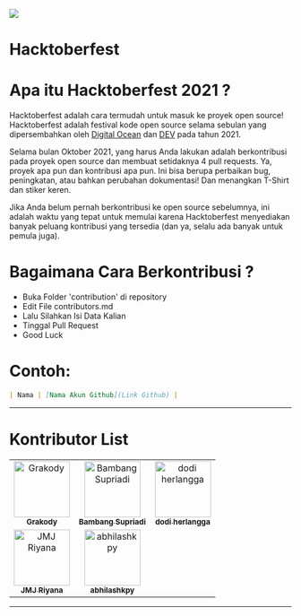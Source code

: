 ![](https://hacktoberfest.digitalocean.com/_nuxt/img/logo-hacktoberfest-full.f42e3b1.svg)
# Hacktoberfest

# Apa itu Hacktoberfest 2021 ? 

Hacktoberfest adalah cara termudah untuk masuk ke proyek open source! Hacktoberfest adalah festival kode open source selama sebulan yang dipersembahkan oleh [Digital Ocean](https://www.digitalocean.com/) dan [DEV](https://www.dev.to/) pada tahun 2021.

Selama bulan Oktober 2021, yang harus Anda lakukan adalah berkontribusi pada proyek open source dan membuat setidaknya 4 pull requests. Ya, proyek apa pun dan kontribusi apa pun. Ini bisa berupa perbaikan bug, peningkatan, atau bahkan perubahan dokumentasi! Dan menangkan T-Shirt dan stiker keren.

Jika Anda belum pernah berkontribusi ke open source sebelumnya, ini adalah waktu yang tepat untuk memulai karena Hacktoberfest menyediakan banyak peluang kontribusi yang tersedia (dan ya, selalu ada banyak untuk pemula juga).


# Bagaimana Cara Berkontribusi ?
- Buka Folder 'contribution' di repository 
- Edit File contributors.md
- Lalu Silahkan Isi Data Kalian
- Tinggal Pull Request
- Good Luck 

# Contoh:
``` markdown
| Nama | [Nama Akun Github](Link Github) |
```

---
# Kontributor List

<table>
  
<tr>
  <td align="center">
        <a href="https://github.com/Faiznurullah">
            <img src="https://avatars.githubusercontent.com/u/59213454?v=4" width="100;" alt="Grakody"/>
            <br />
            <sub><b>Grakody</b></sub>
        </a>
    </td>
    <td align="center">
        <a href="https://github.com/bamsarts">
            <img src="https://avatars.githubusercontent.com/u/11385796?v=4" width="100;" alt="Bambang Supriadi"/>
            <br />
            <sub><b>Bambang Supriadi</b></sub>
        </a>
    </td>
    <td align="center">
        <a href="https://github.com/dodichakill">
            <img src="https://avatars.githubusercontent.com/u/37464431?v=4" width="100;" alt="dodi herlangga"/>
            <br />
            <sub><b>dodi herlangga</b></sub>
        </a>
    </td>
    </tr>
  
  <tr>
    <td align="center">
        <a href="https://github.com/Riyana6">
            <img src="https://avatars.githubusercontent.com/u/57560640?v=4" width="100;" alt="JMJ Riyana"/>
            <br />
            <sub><b>JMJ Riyana</b></sub>
        </a>
    </td>
    <td align="center">
        <a href="https://github.com/abhilashkpy">
            <img src="https://avatars.githubusercontent.com/u/64542750?v=4" width="100;" alt="abhilashkpy"/>
            <br />
            <sub><b>abhilashkpy</b></sub>
        </a>
    </td> 
  </tr>
  
  
  
  </table>
  
  ---
